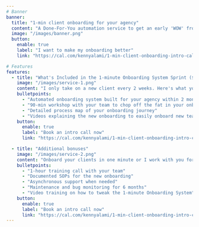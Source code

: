 ```yaml
---
# Banner
banner:
  title: "1-min client onboarding for your agency"
  content: "A Done-For-You automation service to get an early 'WOW' from your clients, and reduce the admin load on your team."
  image: "/images/banner.png"
  button:
    enable: true
    label: "I want to make my onboarding better"
    link: "https://cal.com/kennyalami/1-min-client-onboarding-intro-call"

# Features
features:
  - title: "What's Included in the 1-minute Onboarding System Sprint ($3950)"
    image: "/images/service-1.png"
    content: "I only take on a new client every 2 weeks. Here's what you'll get:"
    bulletpoints:
      - "Automated onboarding system built for your agency within 2 months"
      - "90-min workshop with your team to chop off the fat in your onboarding"
      - "Detailed process map of your onboarding journey"
      - "Videos explaining the new onboarding to easily onboard new team members"
    button:
      enable: true
      label: "Book an intro call now"
      link: "https://cal.com/kennyalami/1-min-client-onboarding-intro-call"

  - title: "Additional bonuses"
    image: "/images/service-2.png"
    content: "Onboard your clients in one minute or I work with you for free until you can. Here are the additional things you'll get:"
    bulletpoints:
      - "1-hour training call with your team"
      - "Documented SOPs for the new onboarding"
      - "Asynchronous support when needed"
      - "Maintenance and bug monitoring for 6 months"
      - "Video training on how to tweak the 1-minute Onboarding System"
    button:
      enable: true
      label: "Book an intro call now"
      link: "https://cal.com/kennyalami/1-min-client-onboarding-intro-call"
---
```


